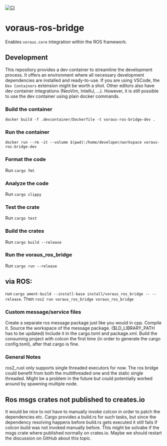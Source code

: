 [![CI](https://github.com/vorausrobotik/voraus-ros-bridge/actions/workflows/ci.yml/badge.svg?branch=main)](https://github.com/vorausrobotik/voraus-ros-bridge/actions/workflows/ci.yml)

# voraus-ros-bridge

Enables `voraus.core` integration within the ROS framework.

## Development

This repository provides a dev container to streamline the development process.
It offers an environment where all necessary development dependencies are installed and ready-to-use.
If you are using VSCode, the `Dev Containers` extension might be worth a shot. Other editors also have dev container
integrations (NeoVim, IntelliJ, ...).
However, it is still possible to use the dev container using plain docker commands.

### Build the container

`docker build -f .devcontainer/Dockerfile -t voraus-ros-bridge-dev .`

### Run the container

`docker run --rm -it --volume $(pwd):/home/developer/workspace voraus-ros-bridge-dev`

### Format the code

Run `cargo fmt`

### Analyze the code

Run `cargo clippy`

### Test the crate

Run `cargo test`

### Build the crates

Run `cargo build --release`

### Run the voraus_ros_bridge

Run `cargo run --release`

## via ROS:

run `cargo ament-build --install-base install/voraus_ros_bridge -- --release`. 
Then `ros2 run voraus_ros_bridge voraus_ros_bridge`

### Custom message/service files

Create a separate ros message package just like you would in cpp.
Compile it.
Source the workspace of the message package. ($LD_LIBRARY_PATH has to be updated)
Include it in the cargo.toml and package.xml.
Build the consuming project with colcon the first time (in order to generate the cargo config.toml), after that cargo is fine.


### General Notes

ros2_rust only supports single threaded executors for now.
The ros bridge could benefit from both the multithreaded one and the static single threaded.
Might be a problem in the future but could potentially worked around by spawning multiple node.

## Ros msgs crates not published to creates.io
It would be nice to not have to manually invoke colcon in order to patch the dependencies etc.
Cargo provides a build.rs for such tasks, but since the dependency resolving happens before build.rs gets executed
it still fails if colcon build was not invoked manually before. This might be solvabe if the msgs crate where published 
normally on crates.io. Maybe we should restart the discussion on GitHub about this topic.